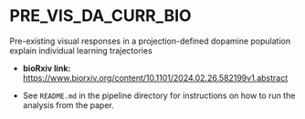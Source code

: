 # PRE_VIS_DA_CURR_BIO
Pre-existing visual responses in a projection-defined dopamine population explain individual learning trajectories

* **bioRxiv link:** https://www.biorxiv.org/content/10.1101/2024.02.26.582199v1.abstract

* See `README.md` in the pipeline directory for instructions on how to run the analysis from the paper. 
